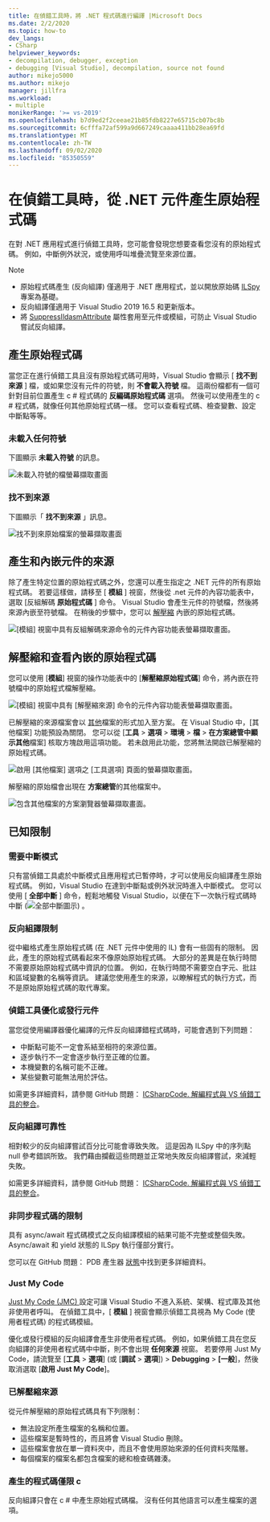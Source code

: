 ```yaml
---
title: 在偵錯工具時，將 .NET 程式碼進行編譯 |Microsoft Docs
ms.date: 2/2/2020
ms.topic: how-to
dev_langs:
- CSharp
helpviewer_keywords:
- decompilation, debugger, exception
- debugging [Visual Studio], decompilation, source not found
author: mikejo5000
ms.author: mikejo
manager: jillfra
ms.workload:
- multiple
monikerRange: '>= vs-2019'
ms.openlocfilehash: b7d9ed2f2ceeae21b85fdb8227e65715cb07bc8b
ms.sourcegitcommit: 6cfffa72af599a9d667249caaaa411bb28ea69fd
ms.translationtype: MT
ms.contentlocale: zh-TW
ms.lasthandoff: 09/02/2020
ms.locfileid: "85350559"
---
```

# <a name="generate-source-code-from-net-assemblies-while-debugging"></a>在偵錯工具時，從 .NET 元件產生原始程式碼

在對 .NET 應用程式進行偵錯工具時，您可能會發現您想要查看您沒有的原始程式碼。 例如，中斷例外狀況，或使用呼叫堆疊流覽至來源位置。

> [!NOTE]
> * 原始程式碼產生 (反向組譯) 僅適用于 .NET 應用程式，並以開放原始碼 [ILSpy](https://github.com/icsharpcode/ILSpy) 專案為基礎。
> * 反向組譯僅適用于 Visual Studio 2019 16.5 和更新版本。
> * 將 [SuppressIldasmAttribute](https://docs.microsoft.com/dotnet/api/system.runtime.compilerservices.suppressildasmattribute) 屬性套用至元件或模組，可防止 Visual Studio 嘗試反向組譯。

## <a name="generate-source-code"></a>產生原始程式碼

當您正在進行偵錯工具且沒有原始程式碼可用時，Visual Studio 會顯示 [ **找不到來源** ] 檔，或如果您沒有元件的符號，則 **不會載入符號** 檔。 這兩份檔都有一個可針對目前位置產生 c # 程式碼的 **反編碼原始程式碼** 選項。 然後可以使用產生的 c # 程式碼，就像任何其他原始程式碼一樣。 您可以查看程式碼、檢查變數、設定中斷點等等。

### <a name="no-symbols-loaded"></a>未載入任何符號

下圖顯示 **未載入符號** 的訊息。

![未載入符號的檔螢幕擷取畫面](media/decompilation-no-symbol-found.png)

### <a name="source-not-found"></a>找不到來源

下圖顯示「 **找不到來源** 」訊息。

![找不到來原始檔案的螢幕擷取畫面](media/decompilation-no-source-found.png)

## <a name="generate-and-embed-sources-for-an-assembly"></a>產生和內嵌元件的來源

除了產生特定位置的原始程式碼之外，您還可以產生指定之 .NET 元件的所有原始程式碼。 若要這樣做，請移至 [ **模組** ] 視窗，然後從 .net 元件的內容功能表中，選取 [反組解碼 **原始程式碼** ] 命令。 Visual Studio 會產生元件的符號檔，然後將來源內嵌至符號檔。 在稍後的步驟中，您可以 [解壓縮](#extract-and-view-the-embedded-source-code) 內嵌的原始程式碼。

![[模組] 視窗中具有反組解碼來源命令的元件內容功能表螢幕擷取畫面。](media/decompilation-decompile-source-code.png)

## <a name="extract-and-view-the-embedded-source-code"></a>解壓縮和查看內嵌的原始程式碼

您可以使用 [**模組**] 視窗的操作功能表中的 [**解壓縮原始程式碼**] 命令，將內嵌在符號檔中的原始程式檔解壓縮。

![[模組] 視窗中具有 [解壓縮來源] 命令的元件內容功能表螢幕擷取畫面。](media/decompilation-extract-source-code.png)

已解壓縮的來源檔案會以 [其他](../ide/reference/miscellaneous-files.md)檔案的形式加入至方案。 在 Visual Studio 中，[其他檔案] 功能預設為關閉。 您可以從 [**工具**  >  **選項**  >  **環境**  >  **檔**  >  **在方案總管中顯示其他**檔案] 核取方塊啟用這項功能。 若未啟用此功能，您將無法開啟已解壓縮的原始程式碼。

![啟用 [其他檔案] 選項之 [工具選項] 頁面的螢幕擷取畫面。](media/decompilation-tools-options-misc-files.png)

解壓縮的原始檔會出現在 **方案總管**的其他檔案中。

![包含其他檔案的方案瀏覽器螢幕擷取畫面。](media/decompilation-solution-explorer.png)

## <a name="known-limitations"></a>已知限制

### <a name="requires-break-mode"></a>需要中斷模式

只有當偵錯工具處於中斷模式且應用程式已暫停時，才可以使用反向組譯產生原始程式碼。 例如，Visual Studio 在達到中斷點或例外狀況時進入中斷模式。 您可以使用 [ **全部中斷** ] 命令，輕鬆地觸發 Visual Studio，以便在下一次執行程式碼時中斷 (![ 全部中斷圖示 ](media/decompilation-break-all.png)) 。

### <a name="decompilation-limitations"></a>反向組譯限制

從中繼格式產生原始程式碼 (在 .NET 元件中使用的 IL) 會有一些固有的限制。 因此，產生的原始程式碼看起來不像原始原始程式碼。 大部分的差異是在執行時間不需要原始原始程式碼中資訊的位置。 例如，在執行時間不需要空白字元、批註和區域變數的名稱等資訊。 建議您使用產生的來源，以瞭解程式的執行方式，而不是原始原始程式碼的取代專案。

### <a name="debug-optimized-or-release-assemblies"></a>偵錯工具優化或發行元件

當您從使用編譯器優化編譯的元件反向組譯錯程式碼時，可能會遇到下列問題：
- 中斷點可能不一定會系結至相符的來源位置。
- 逐步執行不一定會逐步執行至正確的位置。
- 本機變數的名稱可能不正確。
- 某些變數可能無法用於評估。

如需更多詳細資料，請參閱 GitHub 問題： [ICSharpCode. 解編程式與 VS 偵錯工具的整合](https://github.com/icsharpcode/ILSpy/issues/1901)。

### <a name="decompilation-reliability"></a>反向組譯可靠性

相對較少的反向組譯嘗試百分比可能會導致失敗。 這是因為 ILSpy 中的序列點 null 參考錯誤所致。  我們藉由攔截這些問題並正常地失敗反向組譯嘗試，來減輕失敗。

如需更多詳細資料，請參閱 GitHub 問題： [ICSharpCode. 解編程式與 VS 偵錯工具的整合](https://github.com/icsharpcode/ILSpy/issues/1901)。

### <a name="limitations-with-async-code"></a>非同步程式碼的限制

具有 async/await 程式碼模式之反向組譯模組的結果可能不完整或整個失敗。 Async/await 和 yield 狀態的 ILSpy 執行僅部分實行。 

您可以在 GitHub 問題： PDB 產生器 [狀態](https://github.com/icsharpcode/ILSpy/issues/1422)中找到更多詳細資料。

### <a name="just-my-code"></a>Just My Code

[Just My Code (JMC) ](https://docs.microsoft.com/visualstudio/debugger/just-my-code)設定可讓 Visual Studio 不進入系統、架構、程式庫及其他非使用者呼叫。 在偵錯工具中，[ **模組** ] 視窗會顯示偵錯工具視為 My Code (使用者程式碼) 的程式碼模組。

優化或發行模組的反向組譯會產生非使用者程式碼。 例如，如果偵錯工具在您反向組譯的非使用者程式碼中中斷，則不會出現 **任何來源** 視窗。 若要停用 Just My Code，請流覽至 [**工具**  >  **選項**] (或 [**調試**  >  **選項**]) > **Debugging**  >  **[一般**]，然後取消選取 [**啟用 Just My Code**]。

### <a name="extracted-sources"></a>已解壓縮來源

從元件解壓縮的原始程式碼具有下列限制：
- 無法設定所產生檔案的名稱和位置。
- 這些檔案是暫時性的，而且將會 Visual Studio 刪除。
- 這些檔案會放在單一資料夾中，而且不會使用原始來源的任何資料夾階層。
- 每個檔案的檔案名都包含檔案的總和檢查碼雜湊。

### <a name="generated-code-is-c-only"></a>產生的程式碼僅限 c #
反向組譯只會在 c # 中產生原始程式碼檔。 沒有任何其他語言可以產生檔案的選項。
